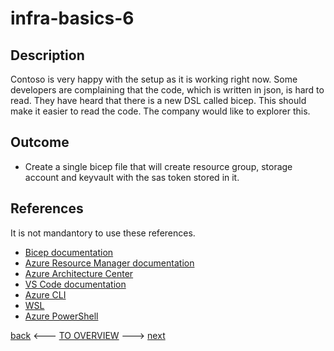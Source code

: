 # infra-basics-6

## Description

Contoso is very happy with the setup as it is working right now. Some developers are complaining that the code, which is written in json, is hard to read. They have heard that there is a new DSL called bicep. This should make it easier to read the code. The company would like to explorer this.

## Outcome

- Create a single bicep file that will create resource group, storage account and keyvault with the sas token stored in it.

## References

It is not mandantory to use these references.

- [Bicep documentation](https://docs.microsoft.com/en-us/azure/azure-resource-manager/bicep/)
- [Azure Resource Manager documentation](https://docs.microsoft.com/en-us/azure/azure-resource-manager/)
- [Azure Architecture Center](https://docs.microsoft.com/en-us/azure/architecture/)
- [VS Code documentation](https://code.visualstudio.com/Docs)
- [Azure CLI](https://docs.microsoft.com/en-us/cli/azure/reference-index?view=azure-cli-latest)
- [WSL](https://docs.microsoft.com/en-us/windows/wsl/about)
- [Azure PowerShell](https://docs.microsoft.com/en-us/powershell/azure/?view=azps-6.6.0)

[back](./infra-basics-5.md) <--- [TO OVERVIEW](../Infrastructure.md) ---> [next](./infra-basics-7.md)

